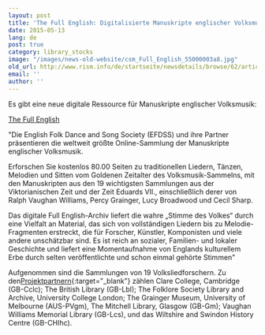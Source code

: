 ```yaml
---
layout: post
title: 'The Full English: Digitalisierte Manuskripte englischer Volksmusik'
date: 2015-05-13
lang: de
post: true
category: library_stocks
image: "/images/news-old-website/csm_Full_English_55000003a8.jpg"
old_url: http://www.rism.info/de/startseite/newsdetails/browse/62/article/64/the-full-english-digitized-english-folk-manuscripts.html
email: ''
author: ''
---
```



Es gibt eine neue digitale Ressource für Manuskripte englischer Volksmusik:

[The Full English](http://www.efdss.org/efdss-the-full-english "external-link-new-window")

"Die English Folk Dance and Song Society (EFDSS) und ihre Partner präsentieren die weltweit größte Online-Sammlung der Manuskripte englischer Volksmusik.

Erforschen Sie kostenlos 80.00 Seiten zu traditionellen Liedern, Tänzen, Melodien und Sitten vom Goldenen Zeitalter des Volksmusik-Sammelns, mit den Manuskripten aus den 19 wichtigsten Sammlungen aus der Viktorianischen Zeit und der Zeit Eduards VII., einschließlich derer von Ralph Vaughan Williams, Percy Grainger, Lucy Broadwood und Cecil Sharp.

Das digitale Full English-Archiv liefert die wahre „Stimme des Volkes“ durch eine Vielfalt an Material, das sich von vollständigen Liedern bis zu Melodie-Fragmenten erstreckt, die für Forscher, Künstler, Komponisten und viele andere unschätzbar sind. Es ist reich an sozialer, Familien- und lokaler Geschichte und liefert eine Momentaufnahme von Englands kulturellem Erbe durch selten veröffentlichte und schon einmal gehörte Stimmen"

Aufgenommen sind die Sammlungen von 19 Volksliedforschern. Zu den[Projektpartnern](http://www.vwml.org.uk/browse/browse-collections-full-english){:target="_blank"} zählen Clare College, Cambridge (GB-Cclc); The British Library (GB-Lbl); The Folklore Society Library and Archive, University College London; The Grainger Museum, University of Melbourne (AUS-PVgm), The Mitchell Library, Glasgow (GB-Gm); Vaughan Williams Memorial Library (GB-Lcs), und das Wiltshire and Swindon History Centre (GB-CHIhc).
